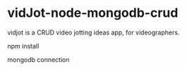 # vidJot-node-mongodb-crud
vidjot is a CRUD video jotting ideas app, for videographers.


<!--  -->
npm install

<!--  -->
mongodb connection
